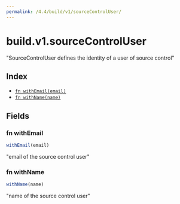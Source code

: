 ```yaml
---
permalink: /4.4/build/v1/sourceControlUser/
---
```


# build.v1.sourceControlUser

"SourceControlUser defines the identity of a user of source control"

## Index

* [`fn withEmail(email)`](#fn-withemail)
* [`fn withName(name)`](#fn-withname)

## Fields

### fn withEmail

```ts
withEmail(email)
```

"email of the source control user"

### fn withName

```ts
withName(name)
```

"name of the source control user"